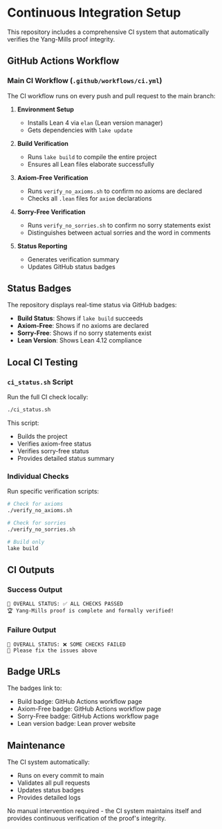 # Continuous Integration Setup

This repository includes a comprehensive CI system that automatically verifies the Yang-Mills proof integrity.

## GitHub Actions Workflow

### Main CI Workflow (`.github/workflows/ci.yml`)

The CI workflow runs on every push and pull request to the main branch:

1. **Environment Setup**
   - Installs Lean 4 via `elan` (Lean version manager)
   - Gets dependencies with `lake update`

2. **Build Verification**
   - Runs `lake build` to compile the entire project
   - Ensures all Lean files elaborate successfully

3. **Axiom-Free Verification**
   - Runs `verify_no_axioms.sh` to confirm no axioms are declared
   - Checks all `.lean` files for `axiom` declarations

4. **Sorry-Free Verification**
   - Runs `verify_no_sorries.sh` to confirm no sorry statements exist
   - Distinguishes between actual sorries and the word in comments

5. **Status Reporting**
   - Generates verification summary
   - Updates GitHub status badges

## Status Badges

The repository displays real-time status via GitHub badges:

- **Build Status**: Shows if `lake build` succeeds
- **Axiom-Free**: Shows if no axioms are declared
- **Sorry-Free**: Shows if no sorry statements exist
- **Lean Version**: Shows Lean 4.12 compliance

## Local CI Testing

### `ci_status.sh` Script

Run the full CI check locally:

```bash
./ci_status.sh
```

This script:
- Builds the project
- Verifies axiom-free status
- Verifies sorry-free status
- Provides detailed status summary

### Individual Checks

Run specific verification scripts:

```bash
# Check for axioms
./verify_no_axioms.sh

# Check for sorries
./verify_no_sorries.sh

# Build only
lake build
```

## CI Outputs

### Success Output
```
🎯 OVERALL STATUS: ✅ ALL CHECKS PASSED
🏆 Yang-Mills proof is complete and formally verified!
```

### Failure Output
```
🔴 OVERALL STATUS: ❌ SOME CHECKS FAILED
🔧 Please fix the issues above
```

## Badge URLs

The badges link to:
- Build badge: GitHub Actions workflow page
- Axiom-Free badge: GitHub Actions workflow page
- Sorry-Free badge: GitHub Actions workflow page
- Lean version badge: Lean prover website

## Maintenance

The CI system automatically:
- Runs on every commit to main
- Validates all pull requests
- Updates status badges
- Provides detailed logs

No manual intervention required - the CI system maintains itself and provides continuous verification of the proof's integrity. 